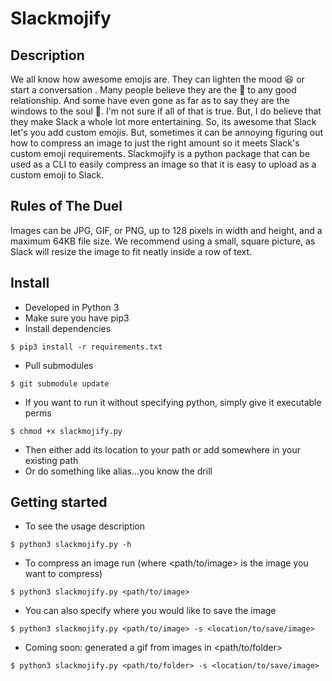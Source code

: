 # Slackmojify

## Description
We all know how awesome emojis are. They can lighten the mood :laughing: or start a conversation . Many people believe they are the :key: to any good relationship. And some have even gone as far as to say they are the windows to the soul :eyes:. I'm not sure if all of that is true. But, I do believe that they make Slack a whole lot more entertaining. So, its awesome that Slack let's you add custom emojis. But, sometimes it can be annoying figuring out how to compress an image to just the right amount so it meets Slack's custom emoji requirements. Slackmojify is a python package that can be used as a CLI to easily compress an image so that it is easy to upload as a custom emoji to Slack.

## Rules of The Duel
Images can be JPG, GIF, or PNG, up to 128 pixels in width and height, and a maximum 64KB file size. We recommend using a small, square picture, as Slack will resize the image to fit neatly inside a row of text.


## Install
* Developed in Python 3
* Make sure you have pip3
* Install dependencies
```
$ pip3 install -r requirements.txt
```
* Pull submodules
```
$ git submodule update
```
* If you want to run it without specifying python, simply give it executable perms
```
$ chmod +x slackmojify.py
```
* Then either add its location to your path or add somewhere in your existing path
* Or do something like alias...you know the drill


## Getting started
* To see the usage description
```
$ python3 slackmojify.py -h
```
* To compress an image run (where <path/to/image> is the image you want to compress)
```
$ python3 slackmojify.py <path/to/image>
```
* You can also specify where you would like to save the image
```
$ python3 slackmojify.py <path/to/image> -s <location/to/save/image>
```
* Coming soon: generated a gif from images in <path/to/folder>
```
$ python3 slackmojify.py <path/to/folder> -s <location/to/save/image>

